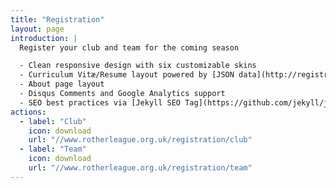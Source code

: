```yaml
---
title: "Registration"
layout: page
introduction: |
  Register your club and team for the coming season

  - Clean responsive design with six customizable skins
  - Curriculum Vitæ/Resume layout powered by [JSON data](http://registry.jsonresume.org/)
  - About page layout
  - Disqus Comments and Google Analytics support
  - SEO best practices via [Jekyll SEO Tag](https://github.com/jekyll/jekyll-seo-tag/)
actions:
  - label: "Club"
    icon: download
    url: "//www.rotherleague.org.uk/registration/club"
  - label: "Team"
    icon: download
    url: "//www.rotherleague.org.uk/registration/team"
---
```



